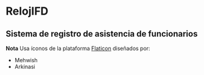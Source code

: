 # RelojIFD
## Sistema de registro de asistencia de funcionarios


**Nota**
Usa íconos de la plataforma [Flaticon](https://flaticon.com) diseñados por:
- Mehwish
- Arkinasi
